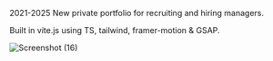 2021-2025 New private portfolio for recruiting and hiring managers.

Built in vite.js using TS, tailwind, framer-motion & GSAP.

![Screenshot (16)](https://github.com/user-attachments/assets/76f4ad46-023d-4db4-8c31-ee1277b53fdd)
